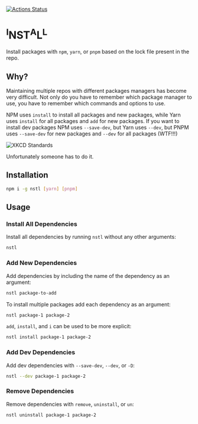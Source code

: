 [![Actions Status](https://github.com/UziTech/nstl/workflows/tests/badge.svg)](https://github.com/UziTech/nstl/actions)

# <sup>I</sup>NST<sup>A</sup>L<sup>L</sup>

Install packages with `npm`, `yarn`, or `pnpm` based on the lock file present in the repo.

## Why?

Maintaining multiple repos with different packages managers has become very difficult. Not only do you have to remember which package manager to use, you have to remember which commands and options to use.

NPM uses `install` to install all packages and new packages, while Yarn uses `install` for all packages and `add` for new packages. If you want to install dev packages NPM uses `--save-dev`, but Yarn uses `--dev`, but PNPM uses `--save-dev` for new packages and `--dev` for all packages (WTF!!!)

![XKCD Standards](https://imgs.xkcd.com/comics/standards.png)

Unfortunately someone has to do it.

## Installation

```sh
npm i -g nstl [yarn] [pnpm]
```
## Usage

### Install All Dependencies

Install all dependencies by running `nstl` without any other arguments:

```sh
nstl
```

### Add New Dependencies

Add dependencies by including the name of the dependency as an argument:

```sh
nstl package-to-add
```

To install multiple packages add each dependency as an argument:

```sh
nstl package-1 package-2
```

`add`, `install`, and `i` can be used to be more explicit:

```sh
nstl install package-1 package-2
```

### Add Dev Dependencies

Add dev dependencies with `--save-dev`, `--dev`, or `-D`:

```sh
nstl --dev package-1 package-2
```
### Remove Dependencies

Remove dependencies with `remove`, `uninstall`, or `un`:

```sh
nstl uninstall package-1 package-2
```
